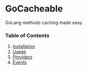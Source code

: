 # GoCacheable

GoLang methods caching made easy.

### Table of Contents

1.  [Installation](installation)
2.  [Usage](usage)
3.  [Providers](providers)
4.  [Events](events)
